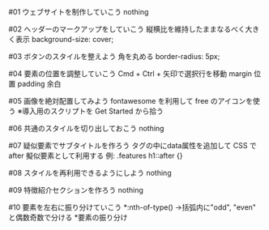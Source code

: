 #01 ウェブサイトを制作していこう
nothing

#02 ヘッダーのマークアップをしていこう
縦横比を維持したままなるべく大きく表示
background-size: cover;

#03 ボタンのスタイルを整えよう
角を丸める
border-radius: 5px;

#04 要素の位置を調整していこう
Cmd + Ctrl + 矢印で選択行を移動
margin 位置
padding 余白

#05 画像を絶対配置してみよう
fontawesome を利用して free のアイコンを使う
※導入用のスクリプトを Get Started から拾う

#06 共通のスタイルを切り出しておこう
nothing

#07 疑似要素でサブタイトルを作ろう
タグの中にdata属性を追加して CSS で after 擬似要素として利用する
例:
.features h1::after {}

#08 スタイルを再利用できるようにしよう
nothing

#09 特徴紹介セクションを作ろう
nothing

#10 要素を左右に振り分けていこう
*:nth-of-type()
->括弧内に"odd", "even" と偶数奇数で分ける
*要素の振り分け
